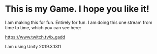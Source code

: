 # This is my Game. I hope you like it!

I am making this for fun. Entirely for fun. I am doing this one stream from time to time, which you can see here:

https://www.twitch.tv/b_gadd

I am using Unity 2019.3.13f1